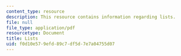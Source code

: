 ```yaml
---
content_type: resource
description: This resource contains information regarding lists.
file: null
file_type: application/pdf
resourcetype: Document
title: Lists
uid: f0d10e57-9efd-89c7-df5d-7e7a04755d07
---
```

